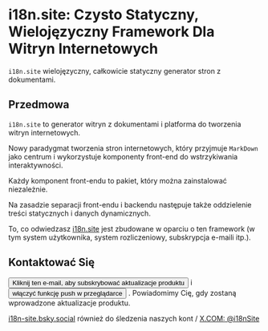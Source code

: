 # i18n.site: Czysto Statyczny, Wielojęzyczny Framework Dla Witryn Internetowych

`i18n.site` wielojęzyczny, całkowicie statyczny generator stron z dokumentami.

## Przedmowa

`i18n.site` to generator witryn z dokumentami i platforma do tworzenia witryn internetowych.

Nowy paradygmat tworzenia stron internetowych, który przyjmuje `MarkDown` jako centrum i wykorzystuje komponenty front-end do wstrzykiwania interaktywności.

Każdy komponent front-endu to pakiet, który można zainstalować niezależnie.

Na zasadzie separacji front-endu i backendu następuje także oddzielenie treści statycznych i danych dynamicznych.

To, co odwiedzasz [i18n.site](/) jest zbudowane w oparciu o ten framework (w tym system użytkownika, system rozliczeniowy, subskrypcja e-maili itp.).

## Kontaktować Się

<button onclick="mailsub()">Kliknij ten e-mail, aby subskrybować aktualizacje produktu</button> i <button onclick="webpush()">włączyć funkcję push w przeglądarce</button> . Powiadomimy Cię, gdy zostaną wprowadzone aktualizacje produktu.

[i18n-site.bsky.social](https://bsky.app/profile/i18n-site.bsky.social) również do śledzenia naszych kont / [X.COM: @i18nSite](https://x.com/i18nSite)